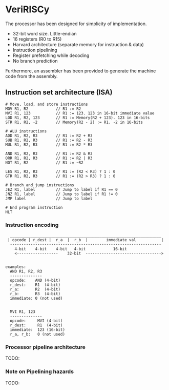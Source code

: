 # VeriRISCy

The processor has been designed for simplicity of implementation.
- 32-bit word size. Little-endian
- 16 registers (R0 to R15)
- Harvard architecture (separate memory for instruction & data)
- Instruction pipelining
- Register prefetching while decoding
- No branch prediction

Furthermore, an assembler has been provided to generate the machine code from the assembly.

## Instruction set architecture (ISA)

```
# Move, load, and store instructions
MOV R1, R2            // R1 := R2
MVI R1, 123           // R1 := 123. 123 in 16-bit immediate value
LOD R1, R2, 123       // R1 := Memory(R2 + 123). 123 in 16-bits
STR R1, R2, -2        // Memory(R2 - 2) := R1. -2 in 16-bits

# ALU instructions
ADD R1, R2, R3        // R1 := R2 + R3
SUB R1, R2, R3        // R1 := R2 - R3
MUL R1, R2, R3        // R1 := R2 * R3

AND R1, R2, R3        // R1 := R2 & R3
ORR R1, R2, R3        // R1 := R2 | R3
NOT R1, R2            // R1 := ~R2 

LES R1, R2, R3        // R1 := (R2 < R3) ? 1 : 0
GTR R1, R2, R3        // R1 := (R2 > R3) ? 1 : 0

# Branch and jump instructions
JEZ R1, label         // Jump to label if R1 == 0
JNZ R1, label         // Jump to label if R1 != 0
JMP label             // Jump to label

# End program instruction
HLT
```
### Instruction encoding
```
  __________________________________________________________________
 | opcode | r_dest |  r_a  |  r_b  |        immediate val           |
  ------------------------------------------------------------------
    4-bit    4-bit    4-bit   4-bit            16-bit
    <------------------    32-bit  --------------------------------->


examples:
  AND R1, R2, R3
  --------------
  opcode:    AND (4-bit)
  r_dest:    R1  (4-bit)
  r_a:       R2  (4-bit)
  r_b:       R3  (4-bit)
  immediate: 0 (not used)


  MVI R1, 123
  --------------
  opcode:     MVI (4-bit)
  r_dest:     R1  (4-bit)
  immediate:  123 (16-bit)
  r_a, r_b:   0 (not used)
```

### Processor pipeline architecture
TODO:

### Note on Pipelining hazards
TODO:







